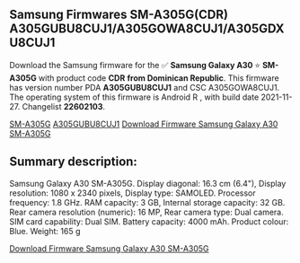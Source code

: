<h2>Samsung Firmwares SM-A305G(CDR) A305GUBU8CUJ1/A305GOWA8CUJ1/A305GDXU8CUJ1</h2>
Download the Samsung firmware for the ✅ <strong>Samsung Galaxy A30 </strong> ⭐ <strong>SM-A305G</strong> with product code <strong>CDR</strong> <strong> from Dominican Republic</strong>. This firmware has version number PDA <strong>A305GUBU8CUJ1</strong> and CSC A305GOWA8CUJ1. The operating system of this firmware is Android R , with build date 2021-11-27. Changelist <strong>22602103</strong>.


[SM-A305G](https://samfirm.shop/samsung/model/SM-A305G)
[A305GUBU8CUJ1](https://samfirm.shop/samsung/pda/A305GUBU8CUJ1)
[Download Firmware Samsung Galaxy A30 SM-A305G](https://samfirm.shop/samsung/firmware/478206)
<h2>Summary description:</h2>
<p>Samsung Galaxy A30 SM-A305G. Display diagonal: 16.3 cm (6.4"), Display resolution: 1080 x 2340 pixels, Display type: SAMOLED. Processor frequency: 1.8 GHz. RAM capacity: 3 GB, Internal storage capacity: 32 GB. Rear camera resolution (numeric): 16 MP, Rear camera type: Dual camera. SIM card capability: Dual SIM. Battery capacity: 4000 mAh. Product colour: Blue. Weight: 165 g</p>


[Download Firmware Samsung Galaxy A30 SM-A305G](https://samfirm.shop/samsung/firmware/478206)
